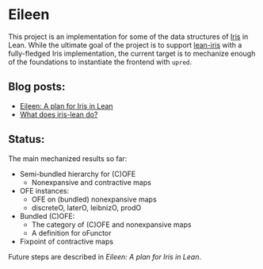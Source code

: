 # Eileen

This project is an implementation for some of the data structures of [Iris](https://iris-project.org) in Lean.
While the ultimate goal of the project is to support [lean-iris](https://github.com/leanprover-community/iris-lean) with a fully-fledged Iris implementation, the current target is to mechanize enough of the foundations to instantiate the frontend with ``upred``. 

## Blog posts:
- [Eileen: A plan for Iris in Lean](https://www.markusde.ca/pages/eileen.html)
- [What does iris-lean do?](https://www.markusde.ca/pages/iris_lean.html)

## Status:
The main mechanized results so far:
- Semi-bundled hierarchy for (C)OFE
	- Nonexpansive and contractive maps
- OFE instances:
	- OFE on (bundled) nonexpansive maps
	- discreteO, laterO, leibnizO, prodO
- Bundled (C)OFE:
	- The category of (C)OFE and nonexpansive maps
	- A definition for oFunctor
- Fixpoint of contractive maps

Future steps are described in _Eileen: A plan for Iris in Lean_. 
